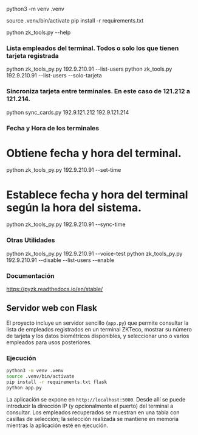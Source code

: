 python3 -m venv .venv

source .venv/bin/activate
pip install -r requirements.txt



python zk_tools.py --help
### Lista empleados del terminal. Todos o solo los que tienen tarjeta registrada ###
python zk_tools_py.py 192.9.210.91 --list-users
python zk_tools.py 192.9.210.91 --list-users --solo-tarjeta

### Sincroniza tarjeta entre terminales. En este caso de 121.212 a 121.214. ###
python sync_cards.py 192.9.121.212 192.9.121.214

### Fecha y Hora de los terminales  ###
# Obtiene fecha y hora del terminal.
python zk_tools_py.py 192.9.210.91 --set-time 
# Establece fecha y hora del terminal según la hora del sistema.
python zk_tools_py.py 192.9.210.91 --sync-time 


### Otras Utilidades ###
python zk_tools_py.py 192.9.210.91 --voice-test
python zk_tools_py.py 192.9.210.91 --disable --list-users --enable

### Documentación ###
https://pyzk.readthedocs.io/en/stable/

## Servidor web con Flask

El proyecto incluye un servidor sencillo (`app.py`) que permite consultar la lista de empleados registrados en un terminal ZKTeco, mostrar su número de tarjeta y los datos biométricos disponibles, y seleccionar uno o varios empleados para usos posteriores.

### Ejecución

```bash
python3 -m venv .venv
source .venv/bin/activate
pip install -r requirements.txt flask
python app.py
```

La aplicación se expone en `http://localhost:5000`. Desde allí se puede introducir la dirección IP (y opcionalmente el puerto) del terminal a consultar. Los empleados recuperados se muestran en una tabla con casillas de selección; la selección realizada se mantiene en memoria mientras la aplicación esté en ejecución.
